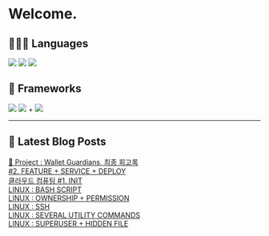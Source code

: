# Welcome.

## 🧑🏻‍💻 Languages

<p>
    <img src="https://img.shields.io/badge/TypeScript-3178C6?style=flat-square&logo=TypeScript&logoColor=white"/> 
  <img src="https://img.shields.io/badge/JavaScript-F7DF1E?style=flat-square&logo=JavaScript&logoColor=white"/> 
  <img src="https://img.shields.io/badge/Java-5382A1?style=flat-square&logo=openjdk&logoColor=white"/>
</p>

## 📘 Frameworks 

<p>
  <img src="https://img.shields.io/badge/React-61DAFB?style=flat-square&logo=React&logoColor=black"/>
  <img src="https://img.shields.io/badge/Vue.js-4FC08D?style=flat-square&logo=Vue.js&logoColor=white"/>
+ <img src="https://img.shields.io/badge/Next.js-000000?style=flat-square&logo=Next.js&logoColor=white"/>
</p>




---


## 📕 Latest Blog Posts

<a href="https://wonbin109.tistory.com/111">📌 Project : Wallet Guardians, 최종 회고록</a></br><a href=https://wonbin109.tistory.com/141>#2.  FEATURE + SERVICE + DEPLOY</a></br><a href=https://wonbin109.tistory.com/140>클라우드 컴퓨팅 #1. INIT</a></br><a href=https://wonbin109.tistory.com/139>LINUX : BASH SCRIPT</a></br><a href=https://wonbin109.tistory.com/138>LINUX : OWNERSHIP + PERMISSION</a></br><a href=https://wonbin109.tistory.com/137>LINUX : SSH</a></br><a href=https://wonbin109.tistory.com/136>LINUX : SEVERAL UTILITY COMMANDS</a></br><a href=https://wonbin109.tistory.com/135>LINUX : SUPERUSER + HIDDEN FILE</a></br>